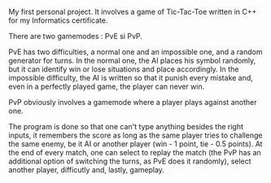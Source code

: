 My first personal project. It involves a game of Tic-Tac-Toe written in C++ for my Informatics certificate. 

There are two gamemodes : PvE si PvP. 

PvE has two difficulties, a normal one and an impossible one, and a random generator for turns. In the normal one, the AI places his symbol randomly, but it can identify win or lose situations and place accordingly. In the impossible difficulty, the AI is written so that it punish every mistake and, even in a perfectly played game, the player can never win.

PvP obviously involves a gamemode where a player plays against another one. 

The program is done so that one can't type anything besides the right inputs, it remembers the score as long as the same player tries to challenge the same enemy, be it AI or another player (win - 1 point, tie - 0.5 points). At the end of every match, one can select to replay the match (the PvP has an additional option of switching the turns, as PvE does it randomly), select another player, difficutly and, lastly, gameplay.
